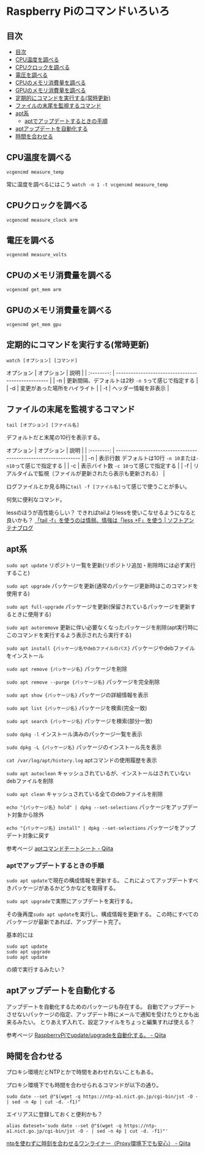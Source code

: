 # Raspberry Piのコマンドいろいろ

## 目次

<!-- TOC depthFrom:2 -->

- [目次](#目次)
- [CPU温度を調べる](#cpu温度を調べる)
- [CPUクロックを調べる](#cpuクロックを調べる)
- [電圧を調べる](#電圧を調べる)
- [CPUのメモリ消費量を調べる](#cpuのメモリ消費量を調べる)
- [GPUのメモリ消費量を調べる](#gpuのメモリ消費量を調べる)
- [定期的にコマンドを実行する(常時更新)](#定期的にコマンドを実行する常時更新)
- [ファイルの末尾を監視するコマンド](#ファイルの末尾を監視するコマンド)
- [apt系](#apt系)
    - [aptでアップデートするときの手順](#aptでアップデートするときの手順)
- [aptアップデートを自動化する](#aptアップデートを自動化する)
- [時間を合わせる](#時間を合わせる)

<!-- /TOC -->

<div style="page-break-before:always"></div>

## CPU温度を調べる
`vcgencmd measure_temp`

常に温度を調べるにはこう
`watch -n 1 -t vcgencmd measure_temp`

## CPUクロックを調べる
`vcgencmd measure_clock arm`

## 電圧を調べる
`vcgencmd measure_volts`

## CPUのメモリ消費量を調べる
`vcgencmd get_mem arm`

## GPUのメモリ消費量を調べる
`vcgencmd get_mem gpu`

<div style="page-break-before:always"></div>

## 定期的にコマンドを実行する(常時更新)
`watch [オプション] [コマンド]`

オプション
| オプション | 説明                                               |
| :--------: | -------------------------------------------------- |
|     -n     | 更新間隔、デフォルトは2秒 `-n 5`って感じで指定する |
|     -d     | 変更があった場所をハイライト                       |
|     -t     | ヘッダー情報を非表示                               |

## ファイルの末尾を監視するコマンド
`tail [オプション] [ファイル名]`

デフォルトだと末尾の10行を表示する。

オプション
| オプション | 説明                                                            |
| :--------: | --------------------------------------------------------------- |
|     -n     | 表示行数 デフォルトは10行 `-n 10`または`-n10`って感じで指定する |
|     -c     | 表示バイト数 `-c 10`って感じで指定する                          |
|     -f     | リアルタイムで監視（ファイルが更新されたら表示も更新される）    |

ログファイルとか見る時に`tail -f [ファイル名]`って感じで使うことが多い。

何気に便利なコマンド。

lessのほうが高性能らしい？
できればtailよりlessを使いこなせるようになると良いかも？
[「tail \-f」を使うのは情弱、情強は「less \+F」を使う \| ソフトアンテナブログ](https://www.softantenna.com/wp/unix/stop-using-tail-f/)

<div style="page-break-before:always"></div>

## apt系

`sudo apt update`
リポジトリ一覧を更新(リポジトリ追加・削除時には必ず実行すること)

`sudo apt upgrade`
パッケージを更新(通常のパッケージ更新時はこのコマンドを使用する)

`sudo apt full-upgrade`
パッケージを更新(保留されているパッケージを更新するときに使用する)

`sudo apt autoremove`
更新に伴い必要なくなったパッケージを削除(apt実行時にこのコマンドを実行するよう表示されたら実行する)

`sudo apt install {パッケージ名やdebファイルのパス}`
パッケージやdebファイルをインストール

`sudo apt remove {パッケージ名}`
パッケージを削除

`sudo apt remove --purge {パッケージ名}`
パッケージを完全削除

`sudo apt show {パッケージ名}`
パッケージの詳細情報を表示

`sudo apt list {パッケージ名}`
パッケージを検索(完全一致)

`sudo apt search {パッケージ名}`
パッケージを検索(部分一致)

`sudo dpkg -l`
インストール済みのパッケージ一覧を表示

`sudo dpkg -L {パッケージ名}`
パッケージのインストール先を表示

`cat /var/log/apt/history.log`
aptコマンドの使用履歴を表示

`sudo apt autoclean`
キャッシュされているが、インストールはされていないdebファイルを削除

`sudo apt clean`
キャッシュされている全てのdebファイルを削除

`echo "{パッケージ名} hold" | dpkg --set-selections`
パッケージをアップデート対象から除外

`echo "{パッケージ名} install" | dpkg --set-selections`
パッケージをアップデート対象に戻す

参考ページ
[aptコマンドチートシート \- Qiita](https://qiita.com/SUZUKI_Masaya/items/1fd9489e631c78e5b007)

<div style="page-break-before:always"></div>

### aptでアップデートするときの手順

`sudo apt update`で現在の構成情報を更新する。
これによってアップデートすべきパッケージがあるかどうかなどを取得する。

`sudo apt upgrade`で実際にアップデートを実行する。

その後再度`sudo apt update`を実行し、構成情報を更新する。
この時にすべてのパッケージが最新であれば、アップデート完了。

基本的には
```
sudo apt update
sudo apt upgrade
sudo apt update
```
の順で実行するみたい？

## aptアップデートを自動化する

アップデートを自動化するためのパッケージも存在する。
自動でアップデートさせないパッケージの指定、アップデート時にメールで通知を受けたりとかも出来るみたい。
とりあえず入れて、設定ファイルをちょっと編集すれば使える？

参考ページ
[RaspberryPiでupdate/upgradeを自動化する。 \- Qiita](https://qiita.com/Fendo181/items/659f306232f55fc5a8de)

## 時間を合わせる

プロキシ環境だとNTPとかで時間をあわせれないこともある。

プロキシ環境下でも時間を合わせられるコマンドが以下の通り。

```
sudo date --set @"$(wget -q https://ntp-a1.nict.go.jp/cgi-bin/jst -O - | sed -n 4p | cut -d. -f1)"

```

エイリアスに登録しておくと便利かも？

```
alias dateset='sudo date --set @"$(wget -q https://ntp-a1.nict.go.jp/cgi-bin/jst -O - | sed -n 4p | cut -d. -f1)"'
```

[ntpを使わずに時刻を合わせるワンライナー（Proxy環境下でも安心） \- Qiita](https://qiita.com/pankona/items/258fed78c168918a8ad2)